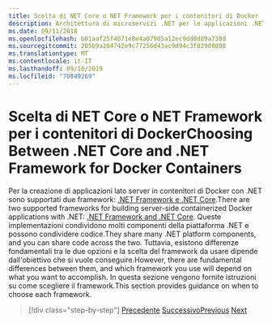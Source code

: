 ```yaml
---
title: Scelta di NET Core o NET Framework per i contenitori di Docker
description: Architettura di microservizi .NET per le applicazioni .NET incluse in contenitori | Scelta tra .NET Core e .NET Framework per contenitori di Docker
ms.date: 09/11/2018
ms.openlocfilehash: b01aaf25f4071e8e4a07905a12ec9dd0d89a738d
ms.sourcegitcommit: 205b9a204742e9c77256d43ac9d94c3f82909808
ms.translationtype: MT
ms.contentlocale: it-IT
ms.lasthandoff: 09/10/2019
ms.locfileid: "70849269"
---
```

# <a name="choosing-between-net-core-and-net-framework-for-docker-containers"></a><span data-ttu-id="eaa5c-103">Scelta di NET Core o NET Framework per i contenitori di Docker</span><span class="sxs-lookup"><span data-stu-id="eaa5c-103">Choosing Between .NET Core and .NET Framework for Docker Containers</span></span>

<span data-ttu-id="eaa5c-104">Per la creazione di applicazioni lato server in contenitori di Docker con .NET sono supportati due framework: [.NET Framework e .NET Core](https://dotnet.microsoft.com/download).</span><span class="sxs-lookup"><span data-stu-id="eaa5c-104">There are two supported frameworks for building server-side containerized Docker applications with .NET: [.NET Framework and .NET Core](https://dotnet.microsoft.com/download).</span></span> <span data-ttu-id="eaa5c-105">Queste implementazioni condividono molti componenti della piattaforma .NET e possono condividere codice.</span><span class="sxs-lookup"><span data-stu-id="eaa5c-105">They share many .NET platform components, and you can share code across the two.</span></span> <span data-ttu-id="eaa5c-106">Tuttavia, esistono differenze fondamentali tra le due opzioni e la scelta del framework da usare dipende dall'obiettivo che si vuole conseguire.</span><span class="sxs-lookup"><span data-stu-id="eaa5c-106">However, there are fundamental differences between them, and which framework you use will depend on what you want to accomplish.</span></span> <span data-ttu-id="eaa5c-107">In questa sezione vengono fornite istruzioni su come scegliere il framework.</span><span class="sxs-lookup"><span data-stu-id="eaa5c-107">This section provides guidance on when to choose each framework.</span></span>

>[!div class="step-by-step"]
><span data-ttu-id="eaa5c-108">[Precedente](../container-docker-introduction/docker-containers-images-registries.md)
>[Successivo](general-guidance.md)</span><span class="sxs-lookup"><span data-stu-id="eaa5c-108">[Previous](../container-docker-introduction/docker-containers-images-registries.md)
[Next](general-guidance.md)</span></span>
